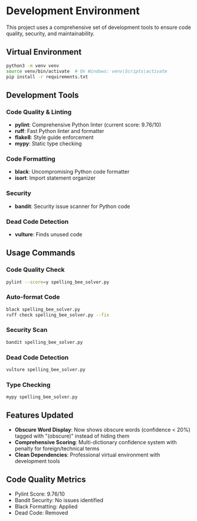 # Development Environment

This project uses a comprehensive set of development tools to ensure code quality, security, and maintainability.

## Virtual Environment

```bash
python3 -m venv venv
source venv/bin/activate  # On Windows: venv\Scripts\activate
pip install -r requirements.txt
```

## Development Tools

### Code Quality & Linting

- **pylint**: Comprehensive Python linter (current score: 9.76/10)
- **ruff**: Fast Python linter and formatter
- **flake8**: Style guide enforcement
- **mypy**: Static type checking

### Code Formatting

- **black**: Uncompromising Python code formatter
- **isort**: Import statement organizer

### Security

- **bandit**: Security issue scanner for Python code

### Dead Code Detection

- **vulture**: Finds unused code

## Usage Commands

### Code Quality Check

```bash
pylint --score=y spelling_bee_solver.py
```

### Auto-format Code

```bash
black spelling_bee_solver.py
ruff check spelling_bee_solver.py --fix
```

### Security Scan

```bash
bandit spelling_bee_solver.py
```

### Dead Code Detection

```bash
vulture spelling_bee_solver.py
```

### Type Checking

```bash
mypy spelling_bee_solver.py
```

## Features Updated

- **Obscure Word Display**: Now shows obscure words (confidence < 20%) tagged with "(obscure)" instead of hiding them
- **Comprehensive Scoring**: Multi-dictionary confidence system with penalty for foreign/technical terms
- **Clean Dependencies**: Professional virtual environment with development tools

## Code Quality Metrics

- Pylint Score: 9.76/10
- Bandit Security: No issues identified
- Black Formatting: Applied
- Dead Code: Removed
